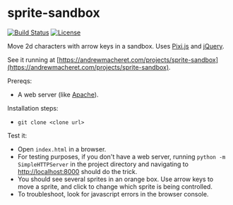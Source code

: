 # sprite-sandbox

[![Build Status](https://travis-ci.org/andrewmacheret/sprite-sandbox.svg?branch=master)](https://travis-ci.org/andrewmacheret/sprite-sandbox) [![License](https://img.shields.io/badge/license-MIT-lightgray.svg)](https://github.com/andrewmacheret/sprite-sandbox/blob/master/LICENSE.md)

Move 2d characters with arrow keys in a sandbox. Uses [Pixi.js](http://www.pixijs.com/) and [jQuery](https://jquery.com/).

See it running at [https://andrewmacheret.com/projects/sprite-sandbox](https://andrewmacheret.com/projects/sprite-sandbox).

Prereqs:
* A web server (like [Apache](https://httpd.apache.org/)).

Installation steps:
* `git clone <clone url>`

Test it:
* Open `index.html` in a browser.
 * For testing purposes, if you don't have a web server, running `python -m SimpleHTTPServer` in the project directory and navigating to [http://localhost:8000](http://localhost:8000) should do the trick.
* You should see several sprites in an orange box. Use arrow keys to move a sprite, and click to change which sprite is being controlled.
* To troubleshoot, look for javascript errors in the browser console.

